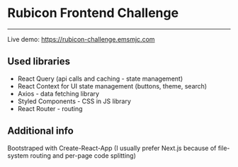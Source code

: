 # Rubicon Frontend Challenge

---

Live demo: https://rubicon-challenge.emsmjc.com

## Used libraries

- React Query (api calls and caching - state management)
- React Context for UI state management (buttons, theme, search)
- Axios - data fetching library
- Styled Components - CSS in JS library
- React Router - routing

## Additional info

Bootstraped with Create-React-App (I usually prefer Next.js because of file-system routing and per-page code splitting)

